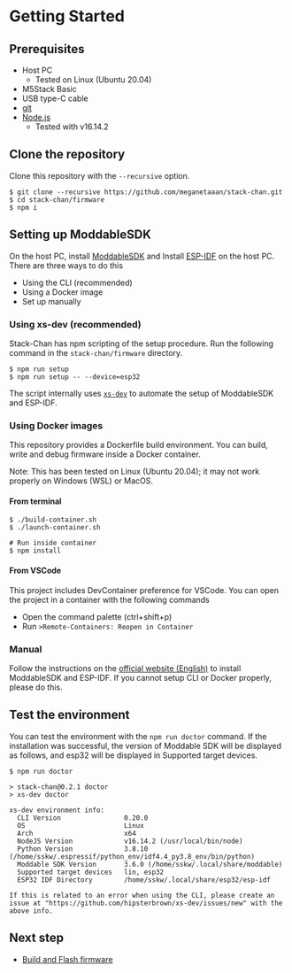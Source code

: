 # Getting Started

## Prerequisites

* Host PC
    * Tested on Linux (Ubuntu 20.04)
* M5Stack Basic
* USB type-C cable
* [git](https://git-scm.com/)
* [Node.js](https://nodejs.org/en/)
    * Tested with v16.14.2

## Clone the repository

Clone this repository with the `--recursive` option.

```console
$ git clone --recursive https://github.com/meganetaaan/stack-chan.git
$ cd stack-chan/firmware
$ npm i
```

## Setting up ModdableSDK

On the host PC, install [ModdableSDK](https://github.com/Moddable-OpenSource/moddable) and
Install [ESP-IDF](https://docs.espressif.com/projects/esp-idf/en/latest/esp32/get-started/index.html) on the host PC.
There are three ways to do this

- Using the CLI (recommended)
- Using a Docker image
- Set up manually

### Using xs-dev (recommended)

Stack-Chan has npm scripting of the setup procedure.
Run the following command in the `stack-chan/firmware` directory.

```console
$ npm run setup
$ npm run setup -- --device=esp32
```

The script internally uses [`xs-dev`](https://github.com/HipsterBrown/xs-dev) to automate the setup of ModdableSDK and ESP-IDF.

### Using Docker images

This repository provides a Dockerfile build environment.
You can build, write and debug firmware inside a Docker container.

Note: This has been tested on Linux (Ubuntu 20.04); it may not work properly on Windows (WSL) or MacOS.

#### From terminal

```console
$ ./build-container.sh
$ ./launch-container.sh

# Run inside container
$ npm install
```

#### From VSCode

This project includes DevContainer preference for VSCode.
You can open the project in a container with the following commands

* Open the command palette (ctrl+shift+p)
* Run `>Remote-Containers: Reopen in Container`

### Manual

Follow the instructions on the [official website (English)](https://github.com/Moddable-OpenSource/moddable/blob/public/documentation/Moddable%20SDK%20-%20Getting%20Started.md) to install ModdableSDK and ESP-IDF.
If you cannot setup CLI or Docker properly, please do this.

## Test the environment

You can test the environment with the `npm run doctor` command.
If the installation was successful, the version of Moddable SDK will be displayed as follows, and esp32 will be displayed in Supported target devices.

```console
$ npm run doctor

> stack-chan@0.2.1 doctor
> xs-dev doctor

xs-dev environment info:
  CLI Version                0.20.0                                                                
  OS                         Linux                                                                 
  Arch                       x64                                                                   
  NodeJS Version             v16.14.2 (/usr/local/bin/node)                                        
  Python Version             3.8.10 (/home/sskw/.espressif/python_env/idf4.4_py3.8_env/bin/python) 
  Moddable SDK Version       3.6.0 (/home/sskw/.local/share/moddable)                              
  Supported target devices   lin, esp32                                                            
  ESP32 IDF Directory        /home/sskw/.local/share/esp32/esp-idf                                 

If this is related to an error when using the CLI, please create an issue at "https://github.com/hipsterbrown/xs-dev/issues/new" with the above info.
```

## Next step

- [Build and Flash firmware](./flashing-firmware_ja.md)
